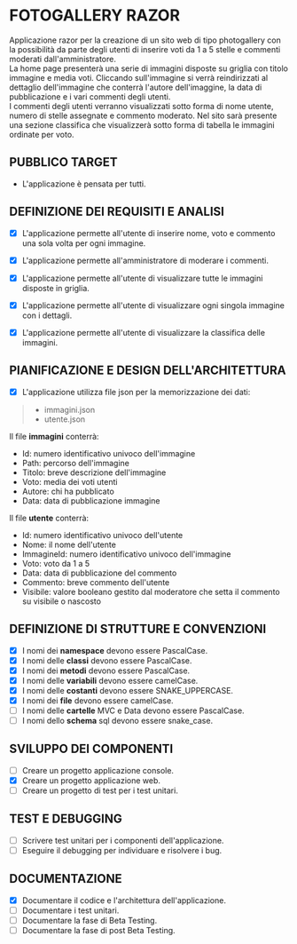 # FOTOGALLERY RAZOR

Applicazione razor per la creazione di un sito web di tipo photogallery con la possibilità da parte degli utenti di inserire voti da 1 a 5 stelle e commenti moderati dall'amministratore.  
La home page presenterà una serie di immagini disposte su griglia con titolo immagine e media voti. Cliccando sull'immagine si verrà reindirizzati al dettaglio dell'immagine che conterrà l'autore dell'imaggine, la data di pubblicazione e i vari commenti degli utenti.  
I commenti degli utenti verranno visualizzati sotto forma di nome utente, numero di stelle assegnate e commento moderato. Nel sito sarà presente una sezione classifica che visualizzerà sotto forma di tabella le immagini ordinate per voto.  

## PUBBLICO TARGET  
- L'applicazione è pensata per tutti.  

## DEFINIZIONE DEI REQUISITI E ANALISI  
- [x] L'applicazione permette all'utente di inserire nome, voto e commento una sola volta per ogni immagine. 
- [x] L'applicazione permette all'amministratore di moderare i commenti.
- [x] L'applicazione permette all'utente di visualizzare tutte le immagini disposte in griglia.
- [x] L'applicazione permette all'utente di visualizzare ogni singola immagine con i dettagli.
- [x] L'applicazione permette all'utente di visualizzare la classifica delle immagini. 


## PIANIFICAZIONE E DESIGN DELL'ARCHITETTURA  

- [x] L'applicazione utilizza file json per la memorizzazione dei dati:
> - immagini.json
> - utente.json

Il file **immagini** conterrà:
- Id: numero identificativo univoco dell'immagine
- Path: percorso dell'immagine
- Titolo: breve descrizione dell'immagine
- Voto: media dei voti utenti
- Autore: chi ha pubblicato
- Data: data di pubblicazione immagine

Il file **utente** conterrà:
- Id: numero identificativo univoco dell'utente
- Nome: il nome dell'utente
- ImmagineId: numero identificativo univoco dell'immagine
- Voto: voto da 1 a 5
- Data: data di pubblicazione del commento
- Commento: breve commento dell'utente
- Visibile: valore booleano gestito dal moderatore che setta il commento su visibile o nascosto

## DEFINIZIONE DI STRUTTURE E CONVENZIONI

- [x] I nomi dei **namespace** devono essere PascalCase.
- [x] I nomi delle **classi** devono essere PascalCase.
- [x] I nomi dei **metodi** devono essere PascalCase.
- [x] I nomi delle **variabili** devono essere camelCase.
- [x] I nomi delle **costanti** devono essere SNAKE_UPPERCASE.
- [x] I nomi dei **file** devono essere camelCase.
- [ ] I nomi delle **cartelle** MVC e Data devono essere PascalCase.
- [ ] I nomi dello **schema** sql devono essere snake_case.

## SVILUPPO DEI COMPONENTI

- [ ] Creare un progetto applicazione console.
- [x] Creare un progetto applicazione web.
- [ ] Creare un progetto di test per i test unitari.

## TEST E DEBUGGING

- [ ] Scrivere test unitari per i componenti dell'applicazione.
- [ ] Eseguire il debugging per individuare e risolvere i bug.

## DOCUMENTAZIONE

- [x] Documentare il codice e l'architettura dell'applicazione.
- [ ] Documentare i test unitari.
- [ ] Documentare la fase di Beta Testing.
- [ ] Documentare la fase di post Beta Testing.